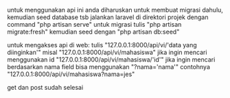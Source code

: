 untuk menggunakan api ini anda diharuskan untuk membuat migrasi dahulu, kemudian seed database tsb
jalankan laravel di direktori projek dengan command "php artisan serve"
untuk migrasi tulis "php artisan migrate:fresh"
kemudian seed dengan "php artisan db:seed"

untuk mengakses api di web:
tulis "127.0.0.1:8000/api/vi/'data yang diinginkan'"
misal "127.0.0.1:8000/api/vi/mahasiswa"
jika ingin mencari menggunakan id "127.0.0.1:8000/api/vi/mahasiswa/'id'"
jika ingin mencari berdasarkan nama field bisa menggunakan "?nama='nama'"
contohnya "127.0.0.1:8000/api/vi/mahasiswa?nama=jes"

get dan post sudah selesai
